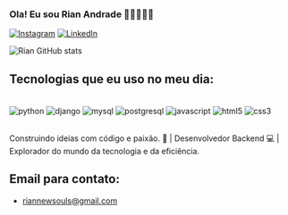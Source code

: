 ### Ola! Eu sou Rian Andrade 🖐🏻✨💪🏻

[![Instagram](https://img.shields.io/badge/Instagram-E4405F?style=for-the-badge&logo=instagram&logoColor=white)](https://www.instagram.com/rian_thecoder?igsh=MXB2aGRjbmdxbzc5cw==)
[![LinkedIn](https://img.shields.io/badge/LinkedIn-0077B5?style=for-the-badge&logo=linkedin&logoColor=white)](www.linkedin.com/in/rian-andrade-a64165275)

![Rian GitHub stats](https://github-readme-stats.vercel.app/api?username=RianCAndrade&show_icons=true&theme=onedark)

## Tecnologias que eu uso no meu dia:

<div style= "display: inline_block"><br/>
    <img align="center" alt= "python" src= "https://img.shields.io/badge/Python-14354C?style=for-the-badge&logo=python&logoColor=white" />
    <img align="center" alt= "django" src= "https://img.shields.io/badge/Django-092E20?style=for-the-badge&logo=django&logoColor=white" />
    <img align="center" alt= "mysql" src= "https://img.shields.io/badge/MySQL-00000F?style=for-the-badge&logo=mysql&logoColor=white" />
    <img align="center" alt= "postgresql" src= "https://img.shields.io/badge/PostgreSQL-316192?style=for-the-badge&logo=postgresql&logoColor=white" />
    <img align="center" alt= "javascript" src= "https://img.shields.io/badge/JavaScript-F7DF1E?style=for-the-badge&logo=javascript&logoColor=black" />
    <img align="center" alt= "html5" src= "https://img.shields.io/badge/HTML5-E34F26?style=for-the-badge&logo=html5&logoColor=white" />
    <img align="center" alt= "css3" src= "https://img.shields.io/badge/CSS3-1572B6?style=for-the-badge&logo=css3&logoColor=white" />
</div><br/>

Construindo ideias com código e paixão. 🚀 | Desenvolvedor Backend 💻 | Explorador do mundo da tecnologia e da eficiência.

## Email para contato:
- [riannewsouls@gmail.com]()
